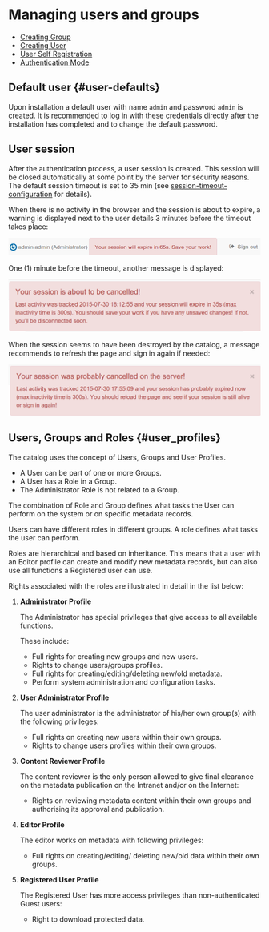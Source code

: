 # Managing users and groups

-   [Creating Group](creating-group.md)
-   [Creating User](creating-user.md)
-   [User Self Registration](user-self-registration.md)
-   [Authentication Mode](authentication-mode.md)

## Default user {#user-defaults}

Upon installation a default user with name `admin` and password `admin` is created. It is recommended to log in with these credentials directly after the installation has completed and to change the default password.

## User session

After the authentication process, a user session is created. This session will be closed automatically at some point by the server for security reasons. The default session timeout is set to 35 min (see [session-timeout-configuration](session-timeout-configuration.md) for details).

When there is no activity in the browser and the session is about to expire, a warning is displayed next to the user details 3 minutes before the timeout takes place:

![](img/session-will-expire-soon.png)

One (1) minute before the timeout, another message is displayed:

![](img/session-about-to-be-cancelled.png)

When the session seems to have been destroyed by the catalog, a message recommends to refresh the page and sign in again if needed:

![](img/session-has-expired.png)

## Users, Groups and Roles {#user_profiles}

The catalog uses the concept of Users, Groups and User Profiles.

-   A User can be part of one or more Groups.
-   A User has a Role in a Group.
-   The Administrator Role is not related to a Group.

The combination of Role and Group defines what tasks the User can perform on the system or on specific metadata records.

Users can have different roles in different groups. A role defines what tasks the user can perform.

Roles are hierarchical and based on inheritance. This means that a user with an Editor profile can create and modify new metadata records, but can also use all functions a Registered user can use.

Rights associated with the roles are illustrated in detail in the list below:

1.  **Administrator Profile**

    The Administrator has special privileges that give access to all available functions.

    These include:

    -   Full rights for creating new groups and new users.
    -   Rights to change users/groups profiles.
    -   Full rights for creating/editing/deleting new/old metadata.
    -   Perform system administration and configuration tasks.

2.  **User Administrator Profile**

    The user administrator is the administrator of his/her own group(s) with the following privileges:

    -   Full rights on creating new users within their own groups.
    -   Rights to change users profiles within their own groups.

3.  **Content Reviewer Profile**

    The content reviewer is the only person allowed to give final clearance on the metadata publication on the Intranet and/or on the Internet:

    -   Rights on reviewing metadata content within their own groups and authorising its approval and publication.

4.  **Editor Profile**

    The editor works on metadata with following privileges:

    -   Full rights on creating/editing/ deleting new/old data within their own groups.

5.  **Registered User Profile**

    The Registered User has more access privileges than non-authenticated Guest users:

    -   Right to download protected data.

